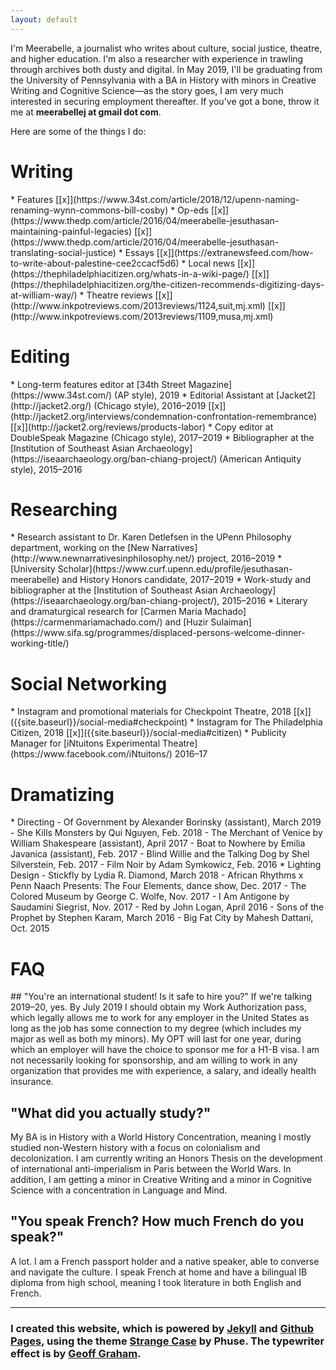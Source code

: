 ```yaml
---
layout: default
---
```

I'm Meerabelle, a journalist who writes about culture, social justice, theatre, and higher education. I'm also a researcher with experience in trawling through archives both dusty and digital. In May 2019, I'll be graduating from the University of Pennsylvania with a BA in History with minors in Creative Writing and Cognitive Science—as the story goes, I am very much interested in securing employment thereafter. If you've got a bone, throw it me at **meerabellej at gmail dot com**.

Here are some of the things I do:

<h1 id="writing"> Writing </h1>
* Features [[x]](https://www.34st.com/article/2018/12/upenn-naming-renaming-wynn-commons-bill-cosby)
* Op-eds [[x]](https://www.thedp.com/article/2016/04/meerabelle-jesuthasan-maintaining-painful-legacies) [[x]](https://www.thedp.com/article/2016/04/meerabelle-jesuthasan-translating-social-justice)
* Essays [[x]](https://extranewsfeed.com/how-to-write-about-palestine-cee2ccacf5d6)
* Local news [[x]](https://thephiladelphiacitizen.org/whats-in-a-wiki-page/) [[x]](https://thephiladelphiacitizen.org/the-citizen-recommends-digitizing-days-at-william-way/)
* Theatre reviews [[x]](http://www.inkpotreviews.com/2013reviews/1124,suit,mj.xml) [[x]](http://www.inkpotreviews.com/2013reviews/1109,musa,mj.xml)

<h1 id="editing"> Editing </h1>
* Long-term features editor at [34th Street Magazine](https://www.34st.com/) (AP style), 2019
* Editorial Assistant at [Jacket2](http://jacket2.org/) (Chicago style), 2016–2019 [[x]](http://jacket2.org/interviews/condemnation-confrontation-remembrance) [[x]](http://jacket2.org/reviews/products-labor)
* Copy editor at DoubleSpeak Magazine (Chicago style), 2017–2019
* Bibliographer at the [Institution of Southeast Asian Archaeology](https://iseaarchaeology.org/ban-chiang-project/) (American Antiquity style), 2015–2016

<h1 id="researching"> Researching </h1>
* Research assistant to Dr. Karen Detlefsen in the UPenn Philosophy department, working on the [New Narratives](http://www.newnarrativesinphilosophy.net/) project, 2016–2019
* [University Scholar](https://www.curf.upenn.edu/profile/jesuthasan-meerabelle) and History Honors candidate, 2017–2019
* Work-study and bibliographer at the [Institution of Southeast Asian Archaeology](https://iseaarchaeology.org/ban-chiang-project/), 2015–2016
* Literary and dramaturgical research for [Carmen Maria Machado](https://carmenmariamachado.com/) and [Huzir Sulaiman](https://www.sifa.sg/programmes/displaced-persons-welcome-dinner-working-title/)

<h1 id="social-networking"> Social Networking </h1>
* Instagram and promotional materials for Checkpoint Theatre, 2018 [[x]]({{site.baseurl}}/social-media#checkpoint)
* Instagram for The Philadelphia Citizen, 2018 [[x]]({{site.baseurl}}/social-media#citizen)
* Publicity Manager for [iNtuitons Experimental Theatre](https://www.facebook.com/iNtuitons/) 2016–17

<h1 id="dramatizing"> Dramatizing </h1>
* Directing
  - Of Government by Alexander Borinsky (assistant), March 2019
  - She Kills Monsters by Qui Nguyen, Feb. 2018
  - The Merchant of Venice by William Shakespeare (assistant), April 2017
  - Boat to Nowhere by Emilia Javanica (assistant), Feb. 2017
  - Blind Willie and the Talking Dog by Shel Silverstein, Feb. 2017
  - Film Noir by Adam Symkowicz, Feb. 2016
* Lighting Design
  - Stickfly by Lydia R. Diamond, March 2018
  - African Rhythms x Penn Naach Presents: The Four Elements, dance show, Dec. 2017
  - The Colored Museum by George C. Wolfe, Nov. 2017
  - I Am Antigone by Saudamini Siegrist, Nov. 2017
  - Red by John Logan, April 2016
  - Sons of the Prophet by Stephen Karam, March 2016
  - Big Fat City by Mahesh Dattani, Oct. 2015

<h1 id="faq"> FAQ </h1>
## "You're an international student! Is it safe to hire you?"
If we're talking 2019–20, yes. By July 2019 I should obtain my Work Authorization pass, which legally allows me to work for any employer in the United States as long as the job has some connection to my degree (which includes my major as well as both my minors). My OPT will last for one year, during which an employer will have the choice to sponsor me for a H1-B visa. I am not necessarily looking for sponsorship, and am willing to work in any organization that provides me with experience, a salary, and ideally health insurance.

## "What did you actually study?"
My BA is in History with a World History Concentration, meaning I mostly studied non-Western history with a focus on colonialism and decolonization. I am currently writing an Honors Thesis on the development of international anti-imperialism in Paris between the World Wars. In addition, I am getting a minor in Creative Writing and a minor in Cognitive Science with a concentration in Language and Mind.

## "You speak French? How much French do you speak?"
A lot. I am a French passport holder and a native speaker, able to converse and navigate the culture. I speak French at home and have a bilingual IB diploma from high school, meaning I took literature in both English and French.

***

### I created this website, which is powered by [Jekyll](https://jekyllrb.com/) and  [Github Pages](https://pages.github.com/), using the theme [Strange Case](http://themes.jekyllrc.org/strangecase/) by Phuse. The typewriter effect is by [Geoff Graham](https://css-tricks.com/author/geoffgraham/).
